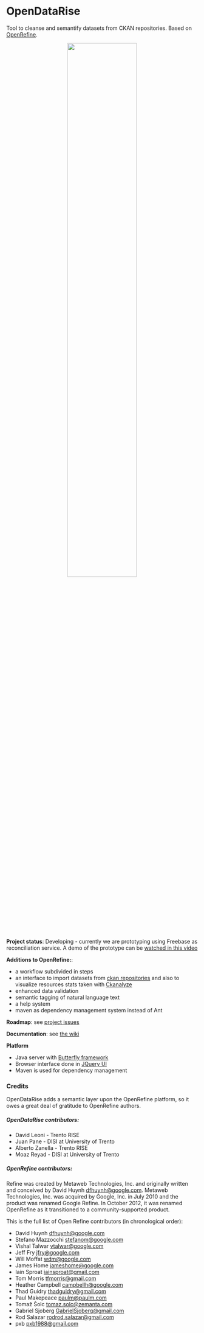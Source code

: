 OpenDataRise
============

Tool to cleanse and semantify datasets from CKAN repositories. Based on [OpenRefine](https://github.com/OpenRefine/OpenRefine).

<p align="center">
  <img alt="" width="60%" src="https://github.com/opendatatrentino/OpenDataRise/wiki/images/promo-screenshot.png"/>
</p>


**Project status**: Developing - currently we are prototyping using Freebase as reconciliation service. A demo of the prototype can be <a href="https://docs.google.com/file/d/0B3zPB8ad298hWEYxZ2VMX0p5a0k" target="_blank">watched in this video</a>

**Additions to OpenRefine:**:

 * a workflow subdivided in steps
 * an interface to import datasets from [ckan repositories](http://ckan.org/) and also to visualize resources stats taken with [Ckanalyze](https://github.com/opendatatrentino/CKANalyze)
 * enhanced data validation
 * semantic tagging of natural language text
 * a help system 
 * maven as dependency management system instead of Ant

**Roadmap**: see [project issues](https://github.com/opendatatrentino/OpenDataRise/issues)

**Documentation**: see [the wiki](https://github.com/opendatatrentino/OpenDataRise/wiki)



**Platform** 

* Java server with [Butterfly framework](https://code.google.com/p/simile-butterfly/)
* Browser interface done in [JQuery UI](http://jqueryui.com/)
* Maven is used for dependency management




### Credits


OpenDataRise adds a semantic layer upon the OpenRefine platform, so it owes a great deal of gratitude to OpenRefine authors. 

##### OpenDataRise contributors:

 - David Leoni - Trento RISE 
 - Juan Pane - DISI at University of Trento
 - Alberto Zanella - Trento RISE
 - Moaz Reyad - DISI at University of Trento
 
 
##### OpenRefine contributors:

Refine was created by Metaweb Technologies, Inc. and originally written
and conceived by David Huynh <dfhuynh@google.com>. Metaweb Technologies, Inc.
was acquired by Google, Inc. in July 2010 and the product was renamed Google Refine.
In October 2012, it was renamed OpenRefine as it transitioned to a 
community-supported product. 

This is the full list of Open Refine contributors (in chronological order):

 - David Huynh <dfhuynh@google.com>
 - Stefano Mazzocchi <stefanom@google.com>
 - Vishal Talwar <vtalwar@google.com> 
 - Jeff Fry <jfry@google.com>
 - Will Moffat <wdm@google.com>
 - James Home <jameshome@google.com>
 - Iain Sproat <iainsproat@gmail.com>
 - Tom Morris <tfmorris@gmail.com>
 - Heather Campbell <campbellh@google.com>
 - Thad Guidry <thadguidry@gmail.com>
 - Paul Makepeace <paulm@paulm.com>
 - Tomaž Šolc <tomaz.solc@zemanta.com>
 - Gabriel Sjoberg <GabrielSjoberg@gmail.com>
 - Rod Salazar <rodrod.salazar@gmail.com>
 - pxb <pxb1988@gmail.com>




